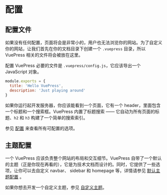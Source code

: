 # 配置

## 配置文件

如果没有任何配置，页面将会是非常小的，用户也无法浏览你的网站。为了自定义你的网站，让我们首先在你的文档目录下创建一个 `.vuepress` 目录，所以 VuePress 相关的文件将会被放在这里。

配置 VuePress 必要的文件是 `.vuepress/config.js`，它应该导出一个 JavaScript 对象。

``` js
module.exports = {
  title: 'Hello VuePress',
  description: 'Just playing around'
}
```

如果你运行起开发服务器，你应该能看到一个页面，它有一个 header，里面包含一个标题和一个搜索框。VuePress 内置了标题搜索 —— 它自动为所有页面的标题、`h2` 和 `h3` 构建了一个简单的搜索索引。

参见 [配置](../../config/) 来查看所有可配置的选项。 


## 主题配置

一个 VuePress 应该负责整个网站的布局和交互细节。VuePress 自带了一个默认的主题（正是你现在再看的），它是为技术文档而设计的。同时，它提供了一些选项，让你可以去自定义 navbar、 sidebar 和 homepage 等，详情请参见 [默认主题配置](../../default-theme-config/) 。

如果你想去开发一个自定义主题，参见 [自定义主题](./custom-themes.md)。
